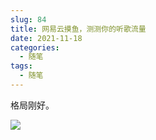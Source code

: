 ```yaml
---
slug: 84
title: 网易云摸鱼，测测你的听歌流量
date: 2021-11-18
categories: 
  - 随笔
tags: 
  - 随笔
---
```




格局刚好。

![](https://imgurl.zishu.me/images/2021/11/18/47f2fd18e0e1e9975e851d2958256a1b.png)
